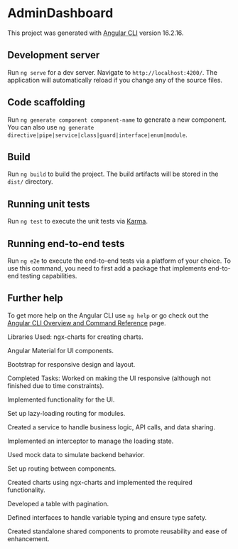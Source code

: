 # AdminDashboard

This project was generated with [Angular CLI](https://github.com/angular/angular-cli) version 16.2.16.

## Development server

Run `ng serve` for a dev server. Navigate to `http://localhost:4200/`. The application will automatically reload if you change any of the source files.

## Code scaffolding

Run `ng generate component component-name` to generate a new component. You can also use `ng generate directive|pipe|service|class|guard|interface|enum|module`.

## Build

Run `ng build` to build the project. The build artifacts will be stored in the `dist/` directory.

## Running unit tests

Run `ng test` to execute the unit tests via [Karma](https://karma-runner.github.io).

## Running end-to-end tests

Run `ng e2e` to execute the end-to-end tests via a platform of your choice. To use this command, you need to first add a package that implements end-to-end testing capabilities.

## Further help

To get more help on the Angular CLI use `ng help` or go check out the [Angular CLI Overview and Command Reference](https://angular.io/cli) page.


Libraries Used:
ngx-charts for creating charts.

Angular Material for UI components.

Bootstrap for responsive design and layout.

Completed Tasks:
Worked on making the UI responsive (although not finished due to time constraints).

Implemented functionality for the UI.

Set up lazy-loading routing for modules.

Created a service to handle business logic, API calls, and data sharing.

Implemented an interceptor to manage the loading state.

Used mock data to simulate backend behavior.

Set up routing between components.

Created charts using ngx-charts and implemented the required functionality.

Developed a table with pagination.

Defined interfaces to handle variable typing and ensure type safety.

Created standalone shared components to promote reusability and ease of enhancement.

